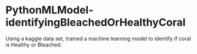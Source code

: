 # PythonMLModel-identifyingBleachedOrHealthyCoral
Using a kaggle data set, trained a machine learning model to identify if coral is Healthy or Bleached.
